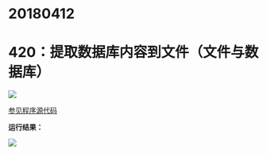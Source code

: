 # 20180412

# 420：提取数据库内容到文件（文件与数据库）

<img src="http://image.renkaigis.com/keepcoding/2018041201.png">

<a href="https://github.com/renkaigis/KeepCoding/tree/master/2018/04/12" target="_blank">参见程序源代码</a>

**运行结果：**

<img src="http://image.renkaigis.com/keepcoding/2018041202.png">
